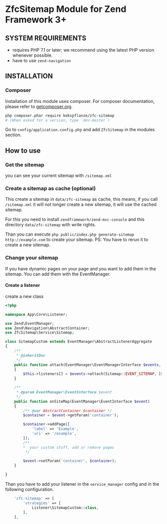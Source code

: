# ZfcSitemap Module for Zend Framework 3+

## SYSTEM REQUIREMENTS

- requires PHP 7.1 or later; we recommend using the latest PHP version whenever possible.
- have to use `zend-navigation`

## INSTALLATION

### Composer

Installation of this module uses composer. For composer documentation, please refer to
[getcomposer.org](http://getcomposer.org/).

```sh
php composer.phar require kokspflanze/zfc-sitemap
# (When asked for a version, type `dev-master`)
```

Go to `config/application.config.php` and add `ZfcSitemap` in the modules section.

## How to use

### Get the sitemap

you can see your current sitemap with `/sitemap.xml`

### Create a sitemap as cache (optional)

This create a sitemap in `data/zfc-sitemap` as cache, this means, if you call `/sitemap.xml` it will not longer create a new sitemap, it will use the cached sitemap.

For this you need to install `zendframework/zend-mvc-console` and this directory `data/zfc-sitemap` with write rights.

Than you can execute  `php public/index.php generate-sitemap http://example.com` to create your sitemap.
PS: You have to rerun it to create a new sitemap.

### Change your sitemap

If you have dynamic pages on your page and you want to add them in the sitemap. You can add them with the EventManager.

#### Create a listener

create a new class

````php
<?php

namespace App\Core\Listener;

use Zend\EventManager;
use Zend\Navigation\AbstractContainer;
use ZfcSitemap\Service\Sitemap;

class SitemapCustom extends EventManager\AbstractListenerAggregate
{
    /**
     * @inheritDoc
     */
    public function attach(EventManager\EventManagerInterface $events, $priority = 1)
    {
        $this->listeners[] = $events->attach(Sitemap::EVENT_SITEMAP, [$this, 'onSiteMap'], $priority);
    }

    /**
     * @param EventManager\EventInterface $event
     */
    public function onSiteMap(EventManager\EventInterface $event)
    {
        /** @var AbstractContainer $container */
        $container = $event->getParam('container');

        $container->addPage([
            'label' => 'Example',
            'uri' => '/example',
        ]);
        /**
        *  your custom stuff, add or remove pages
         */

        $event->setParam('container', $container);
    }

}
````

Than you have to add your listener in the `service_manager` config and in the following configuration.

````php
    'zfc-sitemap' => [
        'strategies' => [
            Listener\SitemapCustom::class,
        ],
    ],
````
